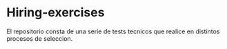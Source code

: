 # Hiring-exercises
El repositorio consta de una serie de tests tecnicos que realice en distintos procesos de seleccion.
